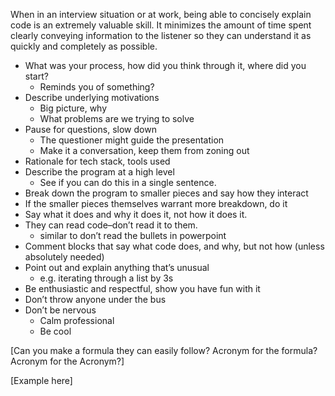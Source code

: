 When in an interview situation or at work, being able to concisely explain code is an extremely valuable skill. It minimizes the amount of time spent clearly conveying information to the listener so they can understand it as quickly and completely as possible.

-   What was your process, how did you think through it, where did you start?
    -   Reminds you of something?
-   Describe underlying motivations
    -   Big picture, why
    -   What problems are we trying to solve
-   Pause for questions, slow down
    -   The questioner might guide the presentation
    -   Make it a conversation, keep them from zoning out
-   Rationale for tech stack, tools used
-   Describe the program at a high level
    -   See if you can do this in a single sentence.
-   Break down the program to smaller pieces and say how they interact
-   If the smaller pieces themselves warrant more breakdown, do it
-   Say what it does and why it does it, not how it does it.
-   They can read code–don’t read it to them.
    -   similar to don’t read the bullets in powerpoint
-   Comment blocks that say what code does, and why, but not how (unless absolutely needed)
-   Point out and explain anything that’s unusual
    -   e.g. iterating through a list by 3s
-   Be enthusiastic and respectful, show you have fun with it
-   Don’t throw anyone under the bus
-   Don’t be nervous
    -   Calm professional
    -   Be cool

\[Can you make a formula they can easily follow? Acronym for the formula? Acronym for the Acronym?\]

\[Example here\]
